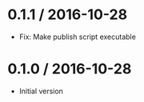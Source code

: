 # 0.1.1 / 2016-10-28

  * Fix: Make publish script executable

# 0.1.0 / 2016-10-28

  * Initial version